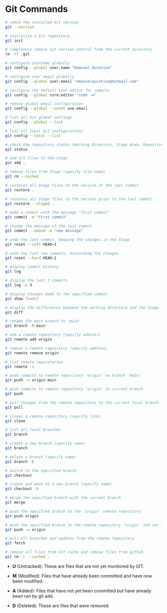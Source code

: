 # Git Commands

```bash
# check the installed Git version
git --version
```

```bash
# initialize a Git repository
git init
```

```bash
# completely remove Git version control from the current directory
rm -rf .git
```

```bash
# configure username globally
git config --global user.name "Emanuel Quintino"
```

```bash
# configure user email globally
git config --global user.email "emanuelquintino@hotmail.com"
```

```bash
# configure the default text editor for commits
git config --global core.editor "code -w"
```

```bash
# remove global email configuration
git config --global --unset use.email
```

```bash
# list all Git global settings
git config --global --list
```

```bash
# list all local Git configurations
git config --local --list
```

```bash
# check the repository status (Working Directory, Stage Area, Repository Logs)
git status
```

```bash
# add all files to the Stage
git add .
```

```bash
# remove files from Stage (specify file name)
git rm --cached
```

```bash
# restores all Stage files to the version of the last commit
git restore .
```

```bash
# restores all Stage files to the version prior to the last commit
git restore --staged .
```

```bash
# make a commit with the message "first commit"
git commit -m "first commit"
```

```bash
# change the message of the last commit
git commit --amend -m "new message"
```

```bash
# undo the last commit, keeping the changes in the Stage
git reset --soft HEAD~1
```

```bash
# undo the last two commits, discarding the changes
git reset --hard HEAD~2
```

```bash
# display commit history
git log
```

```bash
# display the last 3 commits
git log -n 3
```

```bash
# display changes made to the specified commit
git show [hash]
```

```bash
# display the differences between the working directory and the Stage
git diff
```

```bash
# rename the main branch to 'main'
git branch -M main
```

```bash
# add a remote repository (specify address)
git remote add origin
```

```bash
# remove a remote repository (specify address)
git remote remove origin
```

```bash
# list remote repositories
git remote -v
```

```bash
# push commits to remote repository 'origin' on branch 'main'
git push -u origin main
```

```bash
# push commits to remote repository 'origin' in current branch
git push
```

```bash
# pull changes from the remote repository to the current local branch
git pull
```

```bash
# clones a remote repository (specify link)
git clone
```

```bash
# list all local branches
git branch
```

```bash
# create a new branch (specify name)
git branch
```

```bash
# delete a branch (specify name)
git branch -D
```

```bash
# switch to the specified branch
git checkout
```

```bash
# create and move to a new branch (specify name)
git checkout -b
```

```bash
# merge the specified branch with the current branch
git merge
```

```bash
# push the specified branch to the 'origin' remote repository
git push origin
```

```bash
# push the specified branch to the remote repository 'origin' and set it as upstream
git push -u origin
```

```bash
# pull all branches and updates from the remote repository
git fetch
```

```bash
# remove all files from Git cache and remove files from github
git rm -r --cached .
```

- **U** (Untracked): These are files that are not yet monitored by GIT.

- **M** (Modified): Files that have already been committed and have now been modified.

- **A** (Added): Files that have not yet been committed but have already been run by git add.

- **D** (Deleted): These are files that were removed.
